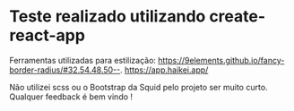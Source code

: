 # Teste realizado utilizando create-react-app

Ferramentas utilizadas para estilização:
https://9elements.github.io/fancy-border-radius/#32.54.48.50--.
https://app.haikei.app/

Não utilizei scss ou o Bootstrap da Squid pelo projeto ser muito curto. Qualquer feedback é bem vindo !

